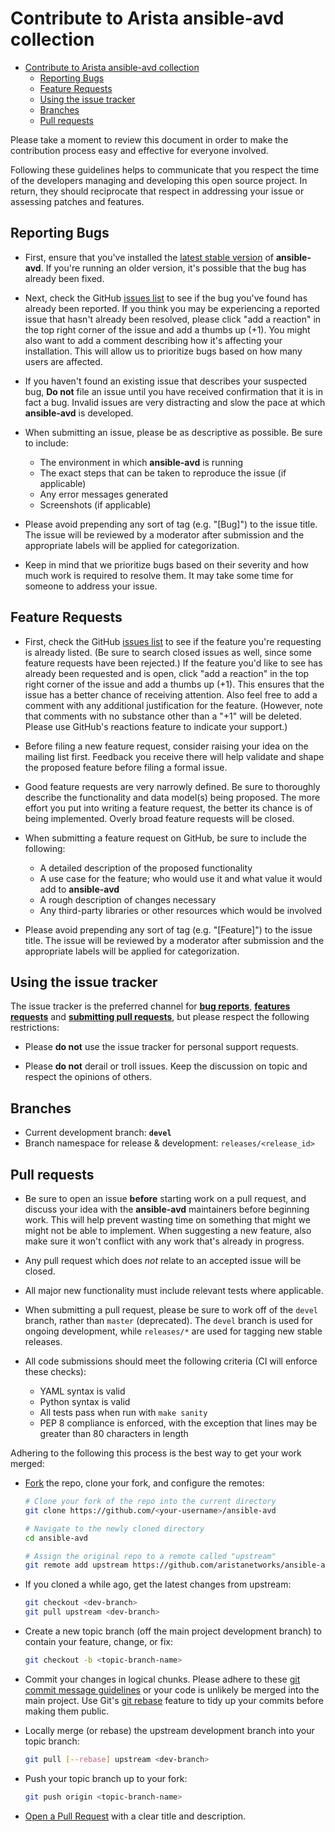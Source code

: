 # Contribute to Arista ansible-avd collection

<!-- @import "[TOC]" {cmd="toc" depthFrom=1 depthTo=6 orderedList=false} -->

<!-- code_chunk_output -->

- [Contribute to Arista ansible-avd collection](#contribute-to-arista-ansible-avd-collection)
  - [Reporting Bugs](#reporting-bugs)
  - [Feature Requests](#feature-requests)
  - [Using the issue tracker](#using-the-issue-tracker)
  - [Branches](#branches)
  - [Pull requests](#pull-requests)

<!-- /code_chunk_output -->

Please take a moment to review this document in order to make the contribution
process easy and effective for everyone involved.

Following these guidelines helps to communicate that you respect the time of
the developers managing and developing this open source project. In return,
they should reciprocate that respect in addressing your issue or assessing
patches and features.

## Reporting Bugs

* First, ensure that you've installed the [latest stable version](https://github.com/aristanetworks/ansible-avd/releases)
of __ansible-avd__. If you're running an older version, it's possible that the bug has
already been fixed.

* Next, check the GitHub [issues list](https://github.com/aristanetworks/ansible-avd/issues)
to see if the bug you've found has already been reported. If you think you may
be experiencing a reported issue that hasn't already been resolved, please
click "add a reaction" in the top right corner of the issue and add a thumbs
up (+1). You might also want to add a comment describing how it's affecting your
installation. This will allow us to prioritize bugs based on how many users are
affected.

* If you haven't found an existing issue that describes your suspected bug, **Do not** file an issue until you
have received confirmation that it is in fact a bug. Invalid issues are very
distracting and slow the pace at which __ansible-avd__ is developed.

* When submitting an issue, please be as descriptive as possible. Be sure to
include:

    * The environment in which __ansible-avd__ is running
    * The exact steps that can be taken to reproduce the issue (if applicable)
    * Any error messages generated
    * Screenshots (if applicable)

* Please avoid prepending any sort of tag (e.g. "[Bug]") to the issue title.
The issue will be reviewed by a moderator after submission and the appropriate
labels will be applied for categorization.

* Keep in mind that we prioritize bugs based on their severity and how much
work is required to resolve them. It may take some time for someone to address
your issue.

## Feature Requests

* First, check the GitHub [issues list](https://github.com/aristanetworks/ansible-avd/issues)
to see if the feature you're requesting is already listed. (Be sure to search
closed issues as well, since some feature requests have been rejected.) If the
feature you'd like to see has already been requested and is open, click "add a
reaction" in the top right corner of the issue and add a thumbs up (+1). This
ensures that the issue has a better chance of receiving attention. Also feel
free to add a comment with any additional justification for the feature.
(However, note that comments with no substance other than a "+1" will be
deleted. Please use GitHub's reactions feature to indicate your support.)

* Before filing a new feature request, consider raising your idea on the
mailing list first. Feedback you receive there will help validate and shape the
proposed feature before filing a formal issue.

* Good feature requests are very narrowly defined. Be sure to thoroughly
describe the functionality and data model(s) being proposed. The more effort
you put into writing a feature request, the better its chance is of being
implemented. Overly broad feature requests will be closed.

* When submitting a feature request on GitHub, be sure to include the
following:

    * A detailed description of the proposed functionality
    * A use case for the feature; who would use it and what value it would add
      to __ansible-avd__
    * A rough description of changes necessary
    * Any third-party libraries or other resources which would be involved

* Please avoid prepending any sort of tag (e.g. "[Feature]") to the issue
title. The issue will be reviewed by a moderator after submission and the
appropriate labels will be applied for categorization.

## Using the issue tracker

The issue tracker is the preferred channel for [__bug reports__](#reporting-bugs),
[__features requests__](#feature-requests) and [__submitting pull
requests__](#pull-requests), but please respect the following restrictions:

* Please **do not** use the issue tracker for personal support requests.

* Please **do not** derail or troll issues. Keep the discussion on topic and
  respect the opinions of others.

## Branches

- Current development branch: __`devel`__
- Branch namespace for release & development: `releases/<release_id>`

## Pull requests

* Be sure to open an issue **before** starting work on a pull request, and
discuss your idea with the __ansible-avd__ maintainers before beginning work. This will
help prevent wasting time on something that might we might not be able to
implement. When suggesting a new feature, also make sure it won't conflict with
any work that's already in progress.

* Any pull request which does _not_ relate to an accepted issue will be closed.

* All major new functionality must include relevant tests where applicable.

* When submitting a pull request, please be sure to work off of the `devel`
branch, rather than `master` (deprecated). The `devel` branch is used for ongoing
development, while `releases/*` are used for tagging new stable releases.

* All code submissions should meet the following criteria (CI will enforce
these checks):

    * YAML syntax is valid
    * Python syntax is valid
    * All tests pass when run with `make sanity`
    * PEP 8 compliance is enforced, with the exception that lines may be
      greater than 80 characters in length

Adhering to the following this process is the best way to get your work
merged:

- [Fork](https://docs.github.com/en/get-started/quickstart/fork-a-repo) the repo, clone your fork,
   and configure the remotes:

   ```bash
   # Clone your fork of the repo into the current directory
   git clone https://github.com/<your-username>/ansible-avd

   # Navigate to the newly cloned directory
   cd ansible-avd

   # Assign the original repo to a remote called "upstream"
   git remote add upstream https://github.com/aristanetworks/ansible-avd.git
   ```

- If you cloned a while ago, get the latest changes from upstream:

   ```bash
   git checkout <dev-branch>
   git pull upstream <dev-branch>
   ```

- Create a new topic branch (off the main project development branch) to
   contain your feature, change, or fix:

   ```bash
   git checkout -b <topic-branch-name>
   ```

- Commit your changes in logical chunks. Please adhere to these [git commit
   message guidelines](http://tbaggery.com/2008/04/19/a-note-about-git-commit-messages.html)
   or your code is unlikely be merged into the main project. Use Git's
   [git rebase](https://docs.github.com/en/get-started/using-git/about-git-rebase)
   feature to tidy up your commits before making them public.

- Locally merge (or rebase) the upstream development branch into your topic branch:

   ```bash
   git pull [--rebase] upstream <dev-branch>
   ```

- Push your topic branch up to your fork:

   ```bash
   git push origin <topic-branch-name>
   ```

- [Open a Pull Request](https://github.com/aristanetworks/ansible-avd/pulls)
    with a clear title and description.
